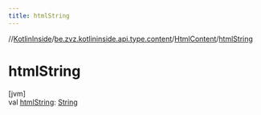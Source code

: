 ```yaml
---
title: htmlString
---
```

//[KotlinInside](../../../index.html)/[be.zvz.kotlininside.api.type.content](../index.html)/[HtmlContent](index.html)/[htmlString](html-string.html)



# htmlString



[jvm]\
val [htmlString](html-string.html): [String](https://kotlinlang.org/api/latest/jvm/stdlib/kotlin/-string/index.html)




